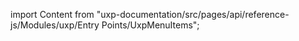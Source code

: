 
import Content from "uxp-documentation/src/pages/api/reference-js/Modules/uxp/Entry Points/UxpMenuItems";

<Content query="product=photoshop"/>
